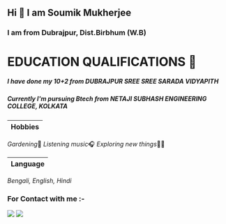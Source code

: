 ## Hi 👋 I am Soumik Mukherjee 

### I am from Dubrajpur, Dist.Birbhum (W.B)

# EDUCATION QUALIFICATIONS 📖

##### I have done my 10+2 from DUBRAJPUR SREE SREE SARADA VIDYAPITH

##### Currently I'm pursuing Btech from NETAJI SUBHASH ENGINEERING COLLEGE, KOLKATA

| Hobbies |
| ---|
*Gardening*🎍
*Listening music*🎧
*Exploring new things*👀👀

| Language |
|----|
*Bengali, English, Hindi*

### For Contact with me :-

[<img src="https://img.icons8.com/color/48/000000/gmail-new.png"/>](mukherjeesoumik700@gmail.com)
[<img src="https://img.icons8.com/color/50/000000/linkedin.png"/>](https://www.linkedin.com/in/soumik-mukherjee-329a63220)


